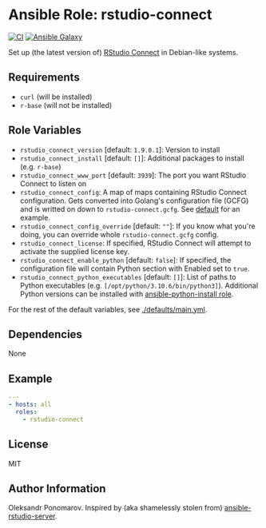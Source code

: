 # Ansible Role: rstudio-connect

[![CI](https://github.com/Appsilon/ansible-rstudio-connect/workflows/CI/badge.svg)](https://github.com/Appsilon/ansible-rstudio-connect/actions/workflows/ci.yml)
[![Ansible Galaxy](https://img.shields.io/badge/ansible--galaxy-appsilon.rstudio_connect-blue.svg)](https://galaxy.ansible.com/appsilon/rstudio_connect/)

Set up (the latest version of) [RStudio Connect](https://www.rstudio.com/products/connect/) in Debian-like systems.

## Requirements

* `curl` (will be installed)
* `r-base` (will not be installed)

## Role Variables

* `rstudio_connect_version` [default: `1.9.0.1`]: Version to install
* `rstudio_connect_install` [default: `[]`]: Additional packages to install (e.g. `r-base`)
* `rstudio_connect_www_port` [default: `3939`]: The port you want RStudio Connect to listen on
* `rstudio_connect_config`: A map of maps containing RStudio Connect configuration. Gets converted into Golang's configuration file (GCFG) and is writted on down to `rstudio-connect.gcfg`. See [default](./defaults/main.yml) for an example.
* `rstudio_connect_config_override` [default: `""`]: If you know what you're doing, you can override whole `rstudio-connect.gcfg` config.
* `rstudio_connect_license`: If specified, RStudio Connect will attempt to activate the supplied license key.
* `rstudio_connect_enable_python` [default: `false`]: If specified, the configuration file will contain Python section with Enabled set to `true`.
* `rstudio_connect_python_executables` [default: `[]`]: List of paths to Python executables (e.g. `[/opt/python/3.10.6/bin/python3]`). Additional Python versions can be installed with [ansible-python-install role](https://github.com/Appsilon/ansible-python-install).

For the rest of the default variables, see
[./defaults/main.yml](./defaults/main.yml).

## Dependencies

None

## Example

```yaml
---
- hosts: all
  roles:
    - rstudio-connect
```

## License

MIT

## Author Information

Oleksandr Ponomarov. Inspired by (aka shamelessly stolen from) [ansible-rstudio-server](https://github.com/Oefenweb/ansible-rstudio-server).
